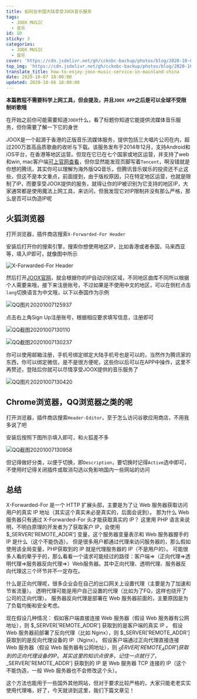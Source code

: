 ```yaml
---
title: 如何在中国大陆享受JOOX音乐服务
tags:
  - JOOX MUSIC
  - 音乐
id: 10
sticky: 3
categories:
  - JOOX MUSIC
  - 音乐
cover: 'https://cdn.jsdelivr.net/gh/ccknbc-backup/photos/blog/2020-10-06~20:11:17.gif'
top_img: 'https://cdn.jsdelivr.net/gh/ccknbc-backup/photos/blog/2020-10-06~20:11:13.png'
translate_title: how-to-enjoy-joox-music-service-in-mainland-china
date: 2020-10-07 18:00:00
updated: 2020-10-06 18:00:00
---
```


**本篇教程不需要科学上网工具，但会提及，并且`JOOX APP`之后是可以全球不受限制听歌哦**

在开始之前你可能需要知道`JOOX`什么，看了标题你知道它能提供流媒体音乐服务，但你需要了解一下它的身世

JOOX是一个起源于香港的正版音乐流媒体服务，提供包括三大唱片公司在内，超过200万首高品质歌曲的收听与下载。该服务发布于2014年12月，支持Android和iOS平台，在香港等地区运营。但现在它已在七个国家或地区运营，并支持了web和win, mac客户端[可上官网查看](https://www.joox.com/limits)，但你显然能发现页脚写着`Tencent`，啊没错就是你想的腾讯，其实你可以理解为海外版QQ音乐，但腾讯音乐娱乐的投资还不止这些，但这不是本文重点，前面提到，由于版权原因，只在特定地区运营，也就是限制了IP，而要享受JOOX提供的服务，就得让你的IP被识别为它支持的地区IP，大家通常都是使用魔法上网工具，来访问，但我发现它对IP限制并没有那么严格，那么是否可以伪造IP呢

## 火狐浏览器

打开浏览器，插件商店搜索`X-Forwarded-For Header`

安装后打开你的搜索引擎，搜索你想使用地区IP，比如香港或者泰国，马来西亚等，填入IP即可，就像图中所示

![X-Forwarded-For Header](https://cdn.jsdelivr.net/gh/ccknbc-backup/photos/blog/2020-10-07~12:56:23.png)

然后打开[JOOX官网](https://www.joox.com/)，就会根据你的IP自动识别区域，不同地区曲库不同所以根据个人需要来哦，接下来注册账号，不过如果是不使用中文的地区，可以在侧栏点击`lang`切换语言为中文哦，以下以泰国作为示例

![QQ图片20201007125937](https://cdn.jsdelivr.net/gh/ccknbc-backup/photos/blog/2020-10-07~12:59:56.png)

点击右上角Sign Up注册账号，根据相应要求填写信息，注册即可

![QQ截图20201007130110](https://cdn.jsdelivr.net/gh/ccknbc-backup/photos/blog/2020-10-07~13:04:38.png)

![QQ截图20201007130237](https://cdn.jsdelivr.net/gh/ccknbc-backup/photos/blog/2020-10-07~13:04:57.png)

你可以使用邮箱注册，手机号绑定绑定大陆手机号也是可以的，当然作为腾讯家的东西，你可以绑定微信，是不是很方便呢，这些你以后可以在APP中操作，这里不再赘述，登陆后你就可以尽情享受JOOX提供的音乐服务了

![QQ图片20201007130420](https://cdn.jsdelivr.net/gh/ccknbc-backup/photos/blog/2020-10-07~13:08:01.png)

## Chrome浏览器，QQ浏览器之类的呢

打开浏览器，插件商店搜索`Header-Editor`，至于怎么访问谷歌应用商店，不用我多说了吧

安装后按照下图所示填入即可，和火狐差不多

![QQ截图20201007130958](https://cdn.jsdelivr.net/gh/ccknbc-backup/photos/blog/2020-10-07~13:11:20.png)

但记得做好分类，以便于切换，即`Description`，要切换时记得`Active`选中即可，不使用时记得关闭插件或取消勾选以免影响国内一些网站的访问

## 总结

X-Forwarded-For 是一个 HTTP 扩展头部，主要是为了让 Web 服务器获取访问用户的真实 IP 地址（其实这个真实未必是真实的，后面会说到）。
    那为什么 Web 服务器只有通过 X-Forwarded-For 头才能获取真实的 IP？
    这里用 PHP 语言来说明，不明白原理的开发者为了获取客户 IP，会使用 $_SERVER['REMOTE_ADDR'] 变量，这个服务器变量表示和 Web 服务器握手的 IP 是什么（这个不能伪造）。
    但是很多用户都通过代理来访问服务器的，那么假如使用该全局变量，PHP获取到的 IP 就是代理服务器的 IP（不是用户的）。
    可能很多人看的晕乎乎的，那么看看一个请求可能经过的路径：客户端=>（正向代理=>透明代理=>服务器反向代理=>）Web服务器。其中正向代理、透明代理、服务器反向代理这三个环节并不一定存在。

什么是正向代理呢，很多企业会在自己的出口网关上设置代理（主要是为了加速和节省流量）。
透明代理可能是用户自己设置的代理（比如为了FQ，这样也绕开了公司的正向代理）。
服务器反向代理是部署在 Web 服务器前面的，主要原因是为了负载均衡和安全考虑。

现在假设几种情况：
    假如客户端直接连接 Web 服务器（假设 Web 服务器有公网地址），则 $_SERVER['REMOTE_ADDR'] 获取到的是客户端的真实 IP 。
    假设 Web 服务器前部署了反向代理（比如 Nginx），则 $_SERVER['REMOTE_ADDR'] 获取到的是反向代理设备的 IP（Nginx）。
    假设客户端通过正向代理直接连接 Web 服务器（假设 Web 服务器有公网地址），则 $_SERVER['REMOTE_ADDR'] 获取到的正向代理设备的 IP 。
其实这里的知识点很多，记住一点就行了，$_SERVER['REMOTE_ADDR'] 获取到的 IP 是 Web 服务器 TCP 连接的 IP（这个不能伪造，一般 Web 服务器也不会修改这个头）。

这个方法也能用于一些国外其他网站，但对于要求比较严格的，大家只能老老实实使用代理咯，好了，今天就讲到这里，我们下篇文章见！